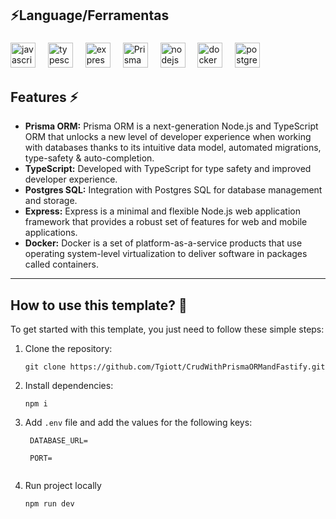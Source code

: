 ## ⚡Language/Ferramentas

###

<div align="left">
  <img src="https://cdn.jsdelivr.net/gh/devicons/devicon/icons/javascript/javascript-original.svg" height="40" alt="javascript logo"  />
  <img width="12" />
  <img src="https://cdn.jsdelivr.net/gh/devicons/devicon/icons/typescript/typescript-original.svg" height="40" alt="typescript logo"  />
  <img width="12" />
  <img src="https://cdn.jsdelivr.net/gh/devicons/devicon/icons/express/express-original.svg" height="40" alt="express logo"  />
  <img width="12" />
  <img src="https://www.prisma.io/docs/img/logo.svg" height="40" alt="Prisma logo"  />
  <img width="12" />
  <img src="https://cdn.jsdelivr.net/gh/devicons/devicon/icons/nodejs/nodejs-original.svg" height="40" alt="nodejs logo"  />
  <img width="12" />
  <img src="https://cdn.jsdelivr.net/gh/devicons/devicon/icons/docker/docker-original.svg" height="40" alt="docker logo"  />
  <img width="12" />
  <img src="https://cdn.jsdelivr.net/gh/devicons/devicon/icons/postgresql/postgresql-original.svg" height="40" alt="postgresql logo"  />
</div>

###
## Features ⚡

- **Prisma ORM:** Prisma ORM is a next-generation Node.js and TypeScript ORM that unlocks a new level of developer experience when working with databases thanks to its intuitive data model, automated migrations, type-safety & auto-completion.
- **TypeScript:** Developed with TypeScript for type safety and improved developer experience.
- **Postgres SQL:** Integration with Postgres SQL for database management and storage.
- **Express:** Express is a minimal and flexible Node.js web application framework that provides a robust set of features for web and mobile applications.
- **Docker:** 
Docker is a set of platform-as-a-service products that use operating system-level virtualization to deliver software in packages called containers.
---

## How to use this template? 🤔

To get started with this template, you just need to follow these simple steps:

1. Clone the repository:

   ```
   git clone https://github.com/Tgiott/CrudWithPrismaORMandFastify.git
   ```

2. Install dependencies:

   ```
   npm i
   ```

3. Add `.env` file and add the values for the following keys:

   ```
    DATABASE_URL=

    PORT=
    
   ```

4. Run project locally

   ```
   npm run dev
   ```

